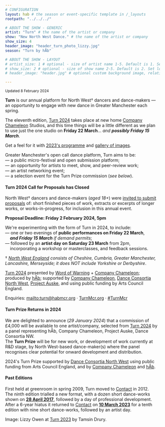 ```yaml
---
# CONFIGURATION
layout: hab # the season or event-specific template in /_layouts
rootpath: "../../../"

# ABOUT THE SHOW - GENERIC
artist: "Turn" # the name of the artist or company
show: "New North West Dance." # the name of the artist or company
show_size: 4
header_image: "header_turn_photo_lizzy.jpg"   
season: "Turn by hÅb"

# ABOUT THE SHOW - LAYOUT
# artist_size: 1 # optional - size of artist name 1-5. Default is 1. Set longer names to lower values
# show_size: 2 # optional - size of show name 2-5. Default is 2. Set longer names to lower values
# header_image: "header.jpg" # optional custom background image, relative to current page

---
```

<small>Updated 8 February 2024</small>        
        
**Turn** is our annual platform for North West† dancers and dance-makers — an opportunity to engage with new dance in Greater Manchester each spring.    
             
The eleventh edition, [Turn 2024](/current/2024-turn) takes place at new home <a href="https://companychameleon.com" target="_blank">Company Chameleon</a> Studios, and this time things will be a little different as we plan to use just the one studio on **Friday 22 March**… *and **possibly Friday 15 March***.        
         
Get a feel for it with [2023's programme](/archive/2023-turn/programme) and [gallery of images](/galleries/2023-turn).         
        
Greater Manchester's open call dance platform, Turn aims to be:<br>— a public micro-festival and open submission platform;<br>— an opportunity for artists to meet, show, and peer-review work;<br>— an artist networking event;<br>— a selection event for the Turn Prize commission (*see below*).         
        
#### Turn 2024 Call for Proposals has Closed         
North West† dancers and dance-makers (*aged 18+*) were <a href="http://turnmcr.posthaven.com" target="_blank">invited to submit proposals</a> of: short finished pieces of work, extracts or excerpts of longer works, or works-in-progress, for inclusion in this annual event.        
          
**Proposal Deadline: Friday 2 February 2024, 5pm**         
         
We're experimenting with the form of Turn in 2024, to include:<br>— one or two evenings of **public performances on Friday 22 March**,<br>&nbsp;&nbsp;&nbsp;&nbsp;***and Friday 15 March*** *if demand permits*;<br>— followed by an **artist day on Saturday 23 March** from 2pm,<br>&nbsp;&nbsp;&nbsp;&nbsp;incorporating a workshop or masterclasses, and feedback sessions.         
         
† *<a href="http://en.wikipedia.org/wiki/North_West_England" target="_blank">North West England</a> consists of Cheshire, Cumbria, Greater Manchester, Lancashire, Merseyside; it does NOT include Yorkshire or Derbyshire*.        
        
[Turn 2024](/current/2024-turn) presented by [Word of Warning](/) + <a href="https://companychameleon.com" target="_blank">Company Chameleon</a>; produced by [hÅb](/hab); supported by <a href="https://companychameleon.com" target="_blank">Company Chameleon</a>, <a href="https://danceconsortianorthwest.org" target="_blank">Dance Consortia North West</a>, <a href="https://projectauske.com" target="_blank">Project Auske</a>, and using public funding by Arts Council England.        
         
Enquiries: <mailto:turn@habmcr.org> · <a href="http://turnmcr.org" target="_blank">TurnMcr.org</a> · <a href="http://twitter.com/hashtag/TurnMcr" target="_blank">#TurnMcr</a>         
         
#### Turn Prize Returns in 2024         
We are delighted to announce (*29 January 2024*) that a commission of £4,000 will be available to one artist/company, selected from  [Turn 2024](/current/2024-turn) by a panel representing hÅb, Company Chameleon, Project Auske, Dance Consortia NW.<br>The **Turn Prize** will be for new work, or development of work currently at R&D stage, by North West-based dance-maker(s) where the panel recognises clear potential for onward development and distribution.         
         
2024's Turn Prize supported by <a href="https://danceconsortianorthwest.org" target="_blank">Dance Consortia North West</a> using public funding from Arts Council England, and by <a href="https://companychameleon.com" target="_blank">Company Chameleon</a> and [hÅb](/hab).          
        
#### Past Editions        
First held at greenroom in spring 2009, Turn moved to <a href="https://contactmcr.com" target="_blank">Contact</a> in 2012.<br>The ninth edition trialled a new format, with a dozen short dance-works shown on [**28 April 2017**](/archive/2017-turn), followed by a day of professional development. After a 6-year hiatus it returned to <a href="https://contactmcr.com" target="_blank">Contact</a> on [**10 March 2023**](/archive/2023-turn) for a tenth edition with nine short dance-works, followed by an artist day.         
         
Image: Lizzy Owen at [Turn 2023](/archive/2023-turn) by Tamsin Drury.
